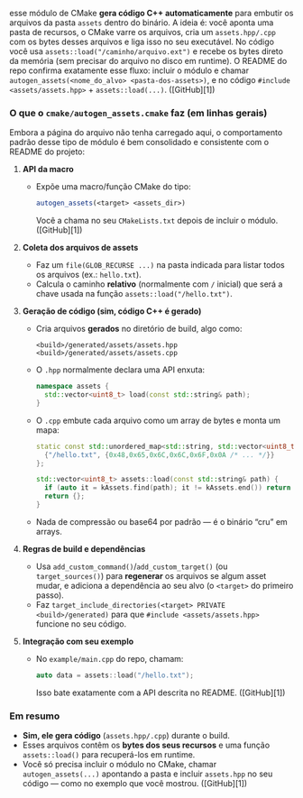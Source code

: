 esse módulo de CMake **gera código C++ automaticamente** para embutir os arquivos da pasta `assets` dentro do binário. A ideia é: você aponta uma pasta de recursos, o CMake varre os arquivos, cria um `assets.hpp/.cpp` com os bytes desses arquivos e liga isso no seu executável. No código você usa `assets::load("/caminho/arquivo.ext")` e recebe os bytes direto da memória (sem precisar do arquivo no disco em runtime). O README do repo confirma exatamente esse fluxo: incluir o módulo e chamar `autogen_assets(<nome_do_alvo> <pasta-dos-assets>)`, e no código `#include <assets/assets.hpp>` + `assets::load(...)`. ([GitHub][1])

### O que o `cmake/autogen_assets.cmake` faz (em linhas gerais)

Embora a página do arquivo não tenha carregado aqui, o comportamento padrão desse tipo de módulo é bem consolidado e consistente com o README do projeto:

1. **API da macro**

   * Expõe uma macro/função CMake do tipo:

     ```cmake
     autogen_assets(<target> <assets_dir>)
     ```

     Você a chama no seu `CMakeLists.txt` depois de incluir o módulo. ([GitHub][1])

2. **Coleta dos arquivos de assets**

   * Faz um `file(GLOB_RECURSE ...)` na pasta indicada para listar todos os arquivos (ex.: `hello.txt`).
   * Calcula o caminho **relativo** (normalmente com `/` inicial) que será a chave usada na função `assets::load("/hello.txt")`.

3. **Geração de código (sim, código C++ é gerado)**

   * Cria arquivos **gerados** no diretório de build, algo como:

     ```
     <build>/generated/assets/assets.hpp
     <build>/generated/assets/assets.cpp
     ```
   * O `.hpp` normalmente declara uma API enxuta:

     ```cpp
     namespace assets {
       std::vector<uint8_t> load(const std::string& path);
     }
     ```
   * O `.cpp` embute cada arquivo como um array de bytes e monta um mapa:

     ```cpp
     static const std::unordered_map<std::string, std::vector<uint8_t>> kAssets = {
       {"/hello.txt", {0x48,0x65,0x6C,0x6C,0x6F,0x0A /* ... */}}
     };

     std::vector<uint8_t> assets::load(const std::string& path) {
       if (auto it = kAssets.find(path); it != kAssets.end()) return it->second;
       return {};
     }
     ```
   * Nada de compressão ou base64 por padrão — é o binário “cru” em arrays.

4. **Regras de build e dependências**

   * Usa `add_custom_command()`/`add_custom_target()` (ou `target_sources()`) para **regenerar** os arquivos se algum asset mudar, e adiciona a dependência ao seu alvo (o `<target>` do primeiro passo).
   * Faz `target_include_directories(<target> PRIVATE <build>/generated)` para que `#include <assets/assets.hpp>` funcione no seu código.

5. **Integração com seu exemplo**

   * No `example/main.cpp` do repo, chamam:

     ```cpp
     auto data = assets::load("/hello.txt");
     ```

     Isso bate exatamente com a API descrita no README. ([GitHub][1])

### Em resumo

* **Sim, ele gera código** (`assets.hpp/.cpp`) durante o build.
* Esses arquivos contêm os **bytes dos seus recursos** e uma função `assets::load()` para recuperá-los em runtime.
* Você só precisa incluir o módulo no CMake, chamar `autogen_assets(...)` apontando a pasta e incluir `assets.hpp` no seu código — como no exemplo que você mostrou. ([GitHub][1])


